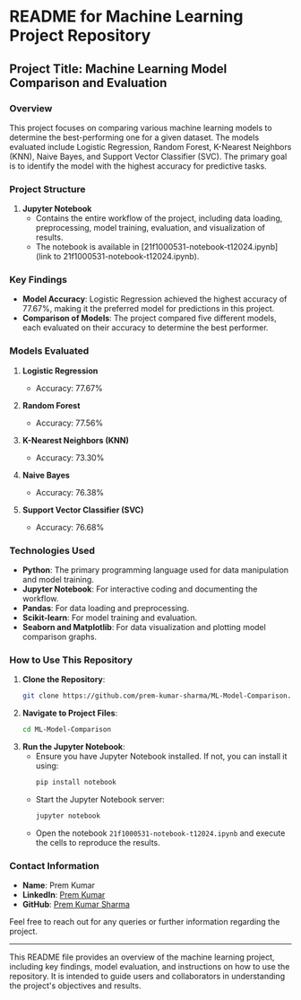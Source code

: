 # README for Machine Learning Project Repository

## Project Title: Machine Learning Model Comparison and Evaluation

### Overview
This project focuses on comparing various machine learning models to determine the best-performing one for a given dataset. The models evaluated include Logistic Regression, Random Forest, K-Nearest Neighbors (KNN), Naive Bayes, and Support Vector Classifier (SVC). The primary goal is to identify the model with the highest accuracy for predictive tasks.

### Project Structure

1. **Jupyter Notebook**
   - Contains the entire workflow of the project, including data loading, preprocessing, model training, evaluation, and visualization of results.
   - The notebook is available in [21f1000531-notebook-t12024.ipynb](link to 21f1000531-notebook-t12024.ipynb).

### Key Findings

- **Model Accuracy**: Logistic Regression achieved the highest accuracy of 77.67%, making it the preferred model for predictions in this project.
- **Comparison of Models**: The project compared five different models, each evaluated on their accuracy to determine the best performer.

### Models Evaluated

1. **Logistic Regression**
   - Accuracy: 77.67%

2. **Random Forest**
   - Accuracy: 77.56%

3. **K-Nearest Neighbors (KNN)**
   - Accuracy: 73.30%

4. **Naive Bayes**
   - Accuracy: 76.38%

5. **Support Vector Classifier (SVC)**
   - Accuracy: 76.68%

### Technologies Used

- **Python**: The primary programming language used for data manipulation and model training.
- **Jupyter Notebook**: For interactive coding and documenting the workflow.
- **Pandas**: For data loading and preprocessing.
- **Scikit-learn**: For model training and evaluation.
- **Seaborn and Matplotlib**: For data visualization and plotting model comparison graphs.

### How to Use This Repository

1. **Clone the Repository**: 
   ```bash
   git clone https://github.com/prem-kumar-sharma/ML-Model-Comparison.git
   ```
2. **Navigate to Project Files**:
   ```bash
   cd ML-Model-Comparison
   ```
3. **Run the Jupyter Notebook**:
   - Ensure you have Jupyter Notebook installed. If not, you can install it using:
     ```bash
     pip install notebook
     ```
   - Start the Jupyter Notebook server:
     ```bash
     jupyter notebook
     ```
   - Open the notebook `21f1000531-notebook-t12024.ipynb` and execute the cells to reproduce the results.

### Contact Information

- **Name**: Prem Kumar
- **LinkedIn**: [Prem Kumar](https://www.linkedin.com/in/prem-kumar-a499b1201/)
- **GitHub**: [Prem Kumar Sharma](https://github.com/prem-kumar-sharma)

Feel free to reach out for any queries or further information regarding the project.

---

This README file provides an overview of the machine learning project, including key findings, model evaluation, and instructions on how to use the repository. It is intended to guide users and collaborators in understanding the project's objectives and results.
